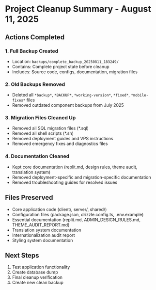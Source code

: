 # Project Cleanup Summary - August 11, 2025

## Actions Completed

### 1. Full Backup Created
- Location: `backups/complete_backup_20250811_183249/`
- Contains: Complete project state before cleanup
- Includes: Source code, configs, documentation, migration files

### 2. Old Backups Removed
- Deleted all `*backup*`, `*BACKUP*`, `*working-version*`, `*fixed*`, `*mobile-fixes*` files
- Removed outdated component backups from July 2025

### 3. Migration Files Cleaned Up
- Removed all SQL migration files (*.sql)
- Removed all shell scripts (*.sh)
- Removed deployment guides and VPS instructions
- Removed emergency fixes and diagnostics files

### 4. Documentation Cleaned
- Kept core documentation (replit.md, design rules, theme audit, translation system)
- Removed deployment-specific and migration-specific documentation
- Removed troubleshooting guides for resolved issues

## Files Preserved
- Core application code (client/, server/, shared/)
- Configuration files (package.json, drizzle.config.ts, .env.example)
- Essential documentation (replit.md, ADMIN_DESIGN_RULES.md, THEME_AUDIT_REPORT.md)
- Translation system documentation
- Internationalization audit report
- Styling system documentation

## Next Steps
1. Test application functionality
2. Create database dump
3. Final cleanup verification
4. Create new clean backup